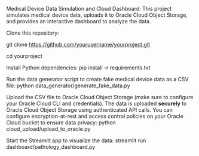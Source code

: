 Medical Device Data Simulation and Cloud Dashboard: This project simulates medical device data, uploads it to Oracle Cloud Object Storage, and provides an interactive dashboard to analyze the data. 

Clone this repository:

git clone https://github.com/yourusername/yourproject.git

cd yourproject

Install Python dependencies: pip install -r requirements.txt

Run the data generator script to create fake medical device data as a CSV file: python data_generator/generate_fake_data.py

Upload the CSV file to Oracle Cloud Object Storage (make sure to configure your Oracle Cloud CLI and credentials). The data is uploaded **securely** to Oracle Cloud Object Storage using authenticated API calls. You can configure encryption-at-rest and access control policies on your Oracle Cloud bucket to ensure data privacy: python cloud_upload/upload_to_oracle.py

Start the Streamlit app to visualize the data: streamlit run dashboard/pathology_dashboard.py
